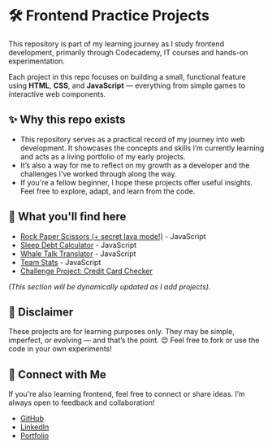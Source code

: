 # 🛠️ Frontend Practice Projects
 
This repository is part of my learning journey as I study frontend development, primarily through Codecademy, IT courses and hands-on experimentation.

Each project in this repo focuses on building a small, functional feature using **HTML**, **CSS**, and **JavaScript** — everything from simple games to interactive web components.


## ✨ Why this repo exists

-  This repository serves as a practical record of my journey into web development. It showcases the concepts and skills I’m currently learning and acts as a living portfolio of my early projects.
-  It’s also a way for me to reflect on my growth as a developer and the challenges I've worked through along the way.
-  If you're a fellow beginner, I hope these projects offer useful insights. Feel free to explore, adapt, and learn from the code.


## 📁 What you'll find here

-  [Rock Paper Scissors (+ secret lava mode!)](https://github.com/kolonatalie/frontend-practice-projects/tree/main/Rock-Paper-or-Scissors-JS) - JavaScript
-  [Sleep Debt Calculator](https://github.com/kolonatalie/frontend-practice-projects/tree/main/Sleep-Debt-Calculator) - JavaScript
-  [Whale Talk Translator](https://github.com/kolonatalie/frontend-practice-projects/tree/main/Whale-Talk-Translator-JS) - JavaScript
-  [Team Stats](https://github.com/kolonatalie/frontend-practice-projects/tree/main/Team-Stats-JS) - JavaScript
-  [Challenge Project: Credit Card Checker](https://github.com/kolonatalie/frontend-practice-projects/tree/main/Challenge-Project-Credit-Card-Checker)
  
*(This section will be dynamically updated as I add projects).*


## 📌 Disclaimer

These projects are for learning purposes only. They may be simple, imperfect, or evolving — and that’s the point. 😊
Feel free to fork or use the code in your own experiments!


## 🔗 Connect with Me

If you're also learning frontend, feel free to connect or share ideas. I’m always open to feedback and collaboration!

* [GitHub](https://github.com/kolonatalie)
* [LinkedIn](https://www.linkedin.com/in/kolonatalie/)
* [Portfolio](https://kolonatalie.github.io/portfolio/)
